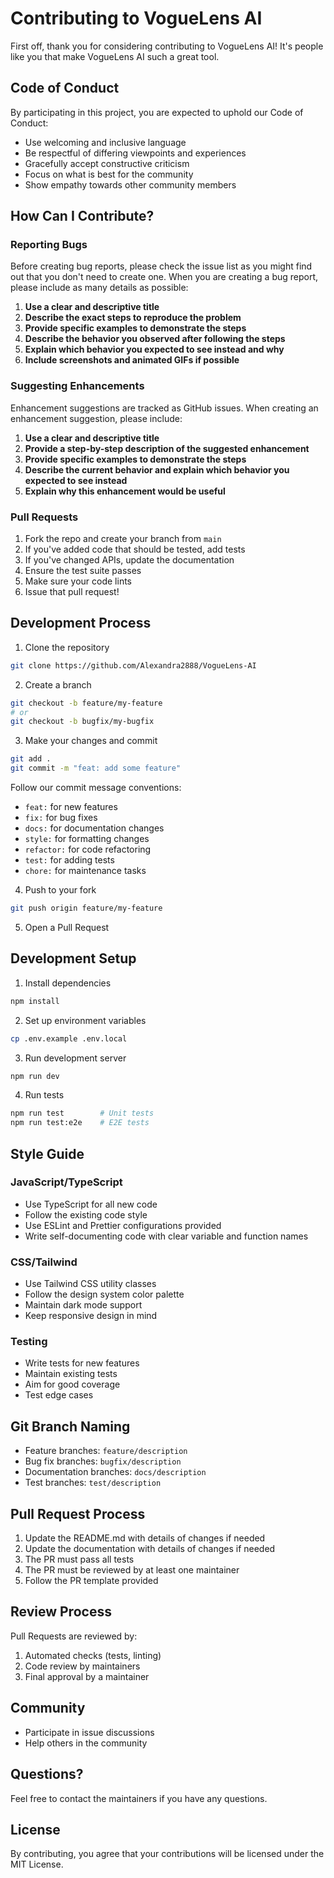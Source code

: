 # Contributing to VogueLens AI

First off, thank you for considering contributing to VogueLens AI! It's people like you that make VogueLens AI such a great tool.

## Code of Conduct

By participating in this project, you are expected to uphold our Code of Conduct:

- Use welcoming and inclusive language
- Be respectful of differing viewpoints and experiences
- Gracefully accept constructive criticism
- Focus on what is best for the community
- Show empathy towards other community members

## How Can I Contribute?

### Reporting Bugs

Before creating bug reports, please check the issue list as you might find out that you don't need to create one. When you are creating a bug report, please include as many details as possible:

1. **Use a clear and descriptive title**
2. **Describe the exact steps to reproduce the problem**
3. **Provide specific examples to demonstrate the steps**
4. **Describe the behavior you observed after following the steps**
5. **Explain which behavior you expected to see instead and why**
6. **Include screenshots and animated GIFs if possible**

### Suggesting Enhancements

Enhancement suggestions are tracked as GitHub issues. When creating an enhancement suggestion, please include:

1. **Use a clear and descriptive title**
2. **Provide a step-by-step description of the suggested enhancement**
3. **Provide specific examples to demonstrate the steps**
4. **Describe the current behavior and explain which behavior you expected to see instead**
5. **Explain why this enhancement would be useful**

### Pull Requests

1. Fork the repo and create your branch from `main`
2. If you've added code that should be tested, add tests
3. If you've changed APIs, update the documentation
4. Ensure the test suite passes
5. Make sure your code lints
6. Issue that pull request!

## Development Process

1. Clone the repository
```bash
git clone https://github.com/Alexandra2888/VogueLens-AI
```

2. Create a branch
```bash
git checkout -b feature/my-feature
# or
git checkout -b bugfix/my-bugfix
```

3. Make your changes and commit
```bash
git add .
git commit -m "feat: add some feature"
```

Follow our commit message conventions:
- `feat:` for new features
- `fix:` for bug fixes
- `docs:` for documentation changes
- `style:` for formatting changes
- `refactor:` for code refactoring
- `test:` for adding tests
- `chore:` for maintenance tasks

4. Push to your fork
```bash
git push origin feature/my-feature
```

5. Open a Pull Request

## Development Setup

1. Install dependencies
```bash
npm install
```

2. Set up environment variables
```bash
cp .env.example .env.local
```

3. Run development server
```bash
npm run dev
```

4. Run tests
```bash
npm run test        # Unit tests
npm run test:e2e    # E2E tests
```

## Style Guide

### JavaScript/TypeScript

- Use TypeScript for all new code
- Follow the existing code style
- Use ESLint and Prettier configurations provided
- Write self-documenting code with clear variable and function names

### CSS/Tailwind

- Use Tailwind CSS utility classes
- Follow the design system color palette
- Maintain dark mode support
- Keep responsive design in mind

### Testing

- Write tests for new features
- Maintain existing tests
- Aim for good coverage
- Test edge cases

## Git Branch Naming

- Feature branches: `feature/description`
- Bug fix branches: `bugfix/description`
- Documentation branches: `docs/description`
- Test branches: `test/description`

## Pull Request Process

1. Update the README.md with details of changes if needed
2. Update the documentation with details of changes if needed
3. The PR must pass all tests
4. The PR must be reviewed by at least one maintainer
5. Follow the PR template provided

## Review Process

Pull Requests are reviewed by:
1. Automated checks (tests, linting)
2. Code review by maintainers
3. Final approval by a maintainer

## Community

- Participate in issue discussions
- Help others in the community

## Questions?

Feel free to contact the maintainers if you have any questions.

## License

By contributing, you agree that your contributions will be licensed under the MIT License.